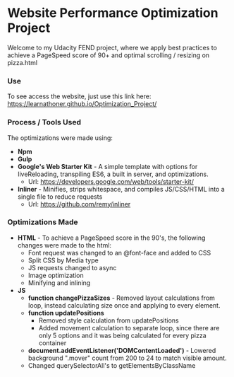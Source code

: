 # Website Performance Optimization Project

Welcome to my Udacity FEND project, where we apply best practices to achieve a PageSpeed score of 90+ and optimal scrolling / resizing on pizza.html

### Use

To see access the website, just use this link here: https://learnathoner.github.io/Optimization_Project/

### Process / Tools Used

The optimizations were made using:
  * **Npm**
  * **Gulp**
  * **Google's Web Starter Kit** - A simple template with options for liveReloading, transpiling ES6, a built in server, and optimizations.
    * Url: https://developers.google.com/web/tools/starter-kit/
  * **Inliner** - Minifies, strips whitespace, and compiles JS/CSS/HTML into a single file to reduce requests
    * Url: https://github.com/remy/inliner


### Optimizations Made

* **HTML** - To achieve a PageSpeed score in the 90's, the following changes were made to the html:
  * Font request was changed to an @font-face and added to CSS
  * Split CSS by Media type
  * JS requests changed to async
  * Image optimization
  * Minifying and inlining
* **JS**
  * **function changePizzaSizes** - Removed layout calculations from loop, instead calculating size once and applying to every element.
  * **function updatePositions**
    * Removed style calculation from updatePositions
    * Added movement calculation to separate loop, since there are only 5 options and it was being calculated for every pizza container
  * **document.addEventListener('DOMContentLoaded')** - Lowered background ".mover" count from 200 to 24 to match visible amount.
  * Changed querySelectorAll's to getElementsByClassName
